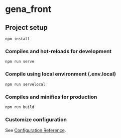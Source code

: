 # gena_front

## Project setup
```
npm install
```

### Compiles and hot-reloads for development
```
npm run serve
```

### Compile using local environment (.env.local)
```
npm run servelocal
```

### Compiles and minifies for production
```
npm run build
```

### Customize configuration
See [Configuration Reference](https://cli.vuejs.org/config/).
